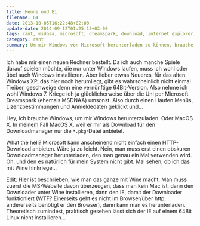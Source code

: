 ```yaml
---
title: Henne und Ei
filename: 64
date: 2013-10-05T16:22:48+02:00
update-date: 2014-09-12T01:25:13+02:00
tags: rant, msdnaa, microsoft, dreamspark, download, internet explorer, wine
category: rant
summary: Um mir Windows von Microsoft herunterladen zu können, brauche ich Windows. Nein, man kann es nicht einfach über den Browser herunterladen.
---
```


Ich habe mir einen neuen Rechner bestellt. Da ich auch manche Spiele darauf spielen möchte, die nur unter Windows laufen, muss ich wohl oder übel auch Windows installieren. Aber lieber etwas Neueres, für das alten Windows XP, das hier noch herumliegt, gibt es wahrscheinlich nicht einmal Treiber, geschweige denn eine vernünftige 64Bit\-Version. Also nehme ich wohl Windows 7\. Kriege ich ja glücklicherweise über die Uni per Microsoft Dreamspark (ehemals MSDNAA) umsonst. Also durch einen Haufen Menüs, Lizenzbestimmungen und Anmeldedaten geklickt und…

Hey, ich brauche Windows, um mir Windows herunterzuladen. Oder MacOS X. In meinem Fall MacOS X, weil er mir als Download für den Downloadmanager nur die `*.pkg`-Datei anbietet.

What the hell? Microsoft kann anscheinend nicht einfach einen HTTP\-Download anbieten. Wäre ja zu leicht. Nein, man muss erst einen obskuren Downloadmanager herunterladen, den man genau ein Mal verwenden wird. Oh, und den es natürlich für mein System nicht gibt. Mal sehen, ob ich das mit Wine hinkriege…

Edit: [Hier](http://softsilverwind.wordpress.com/2013/03/30/download-microsoft-windows-dreamspark-from-a-linux-box/) ist beschrieben, wie man das ganze mit Wine macht. Man muss zuerst die MS\-Website davon überzeugen, dass man kein Mac ist, dann den Downloader unter Wine installieren, dann den IE, damit der Downloader funktioniert (WTF? Einerseits geht es nicht im Browser/über http, andererseits benötigt er den Browser), dann kann man es herunterladen. Theoretisch zumindest, praktisch gesehen lässt sich der IE auf einem 64Bit Linux nicht installieren…
